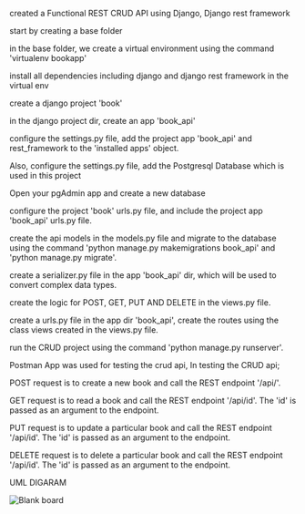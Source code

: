 created a Functional REST CRUD API using Django, Django rest framework

start by creating a base folder

in the base folder, we create a virtual environment using the command 'virtualenv bookapp'

install all dependencies including django and django rest framework in the virtual env

create a django project 'book'

in the django project dir, create an app 'book_api'

configure the settings.py file, add the project app 'book_api' and rest_framework to the 'installed apps' object.

Also, configure the settings.py file, add the Postgresql Database which is used in this project

Open your pgAdmin app and create a new database

configure the project 'book' urls.py file, and include the project app 'book_api' urls.py file.

create the api models in the models.py file and migrate to the database using the command 'python manage.py makemigrations book_api' and 'python manage.py migrate'.

create a serializer.py file in the app 'book_api' dir, which will be used to convert complex data types.

create the logic for POST, GET, PUT AND DELETE in the views.py file.

create a urls.py file in the app dir 'book_api', create the routes using the class views created in the views.py file.

run the CRUD project using the command 'python manage.py runserver'.

Postman App was used for testing the crud api, In testing the CRUD api;

POST request is to create a new book and call the REST endpoint '/api/'.

GET request is to read a book and call the REST endpoint '/api/id'. The 'id' is passed as an argument to the endpoint.

PUT request is to update a particular book and call the REST endpoint '/api/id'. The 'id' is passed as an argument to the endpoint.

DELETE request is to delete a particular book and call the REST endpoint '/api/id'. The 'id' is passed as an argument to the endpoint. 



UML DIGARAM






![Blank board](https://github.com/Burger-karl/book/assets/116649077/e6d74f93-e246-4759-bac4-83a490644d8b)






